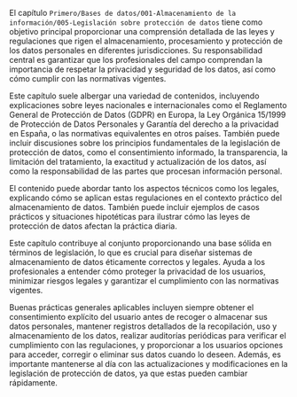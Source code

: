 El capítulo `Primero/Bases de datos/001-Almacenamiento de la información/005-Legislación sobre protección de datos` tiene como objetivo principal proporcionar una comprensión detallada de las leyes y regulaciones que rigen el almacenamiento, procesamiento y protección de los datos personales en diferentes jurisdicciones. Su responsabilidad central es garantizar que los profesionales del campo comprendan la importancia de respetar la privacidad y seguridad de los datos, así como cómo cumplir con las normativas vigentes.

Este capítulo suele albergar una variedad de contenidos, incluyendo explicaciones sobre leyes nacionales e internacionales como el Reglamento General de Protección de Datos (GDPR) en Europa, la Ley Orgánica 15/1999 de Protección de Datos Personales y Garantía del derecho a la privacidad en España, o las normativas equivalentes en otros países. También puede incluir discusiones sobre los principios fundamentales de la legislación de protección de datos, como el consentimiento informado, la transparencia, la limitación del tratamiento, la exactitud y actualización de los datos, así como la responsabilidad de las partes que procesan información personal.

El contenido puede abordar tanto los aspectos técnicos como los legales, explicando cómo se aplican estas regulaciones en el contexto práctico del almacenamiento de datos. También puede incluir ejemplos de casos prácticos y situaciones hipotéticas para ilustrar cómo las leyes de protección de datos afectan la práctica diaria.

Este capítulo contribuye al conjunto proporcionando una base sólida en términos de legislación, lo que es crucial para diseñar sistemas de almacenamiento de datos éticamente correctos y legales. Ayuda a los profesionales a entender cómo proteger la privacidad de los usuarios, minimizar riesgos legales y garantizar el cumplimiento con las normativas vigentes.

Buenas prácticas generales aplicables incluyen siempre obtener el consentimiento explícito del usuario antes de recoger o almacenar sus datos personales, mantener registros detallados de la recopilación, uso y almacenamiento de los datos, realizar auditorías periódicas para verificar el cumplimiento con las regulaciones, y proporcionar a los usuarios opciones para acceder, corregir o eliminar sus datos cuando lo deseen. Además, es importante mantenerse al día con las actualizaciones y modificaciones en la legislación de protección de datos, ya que estas pueden cambiar rápidamente.
